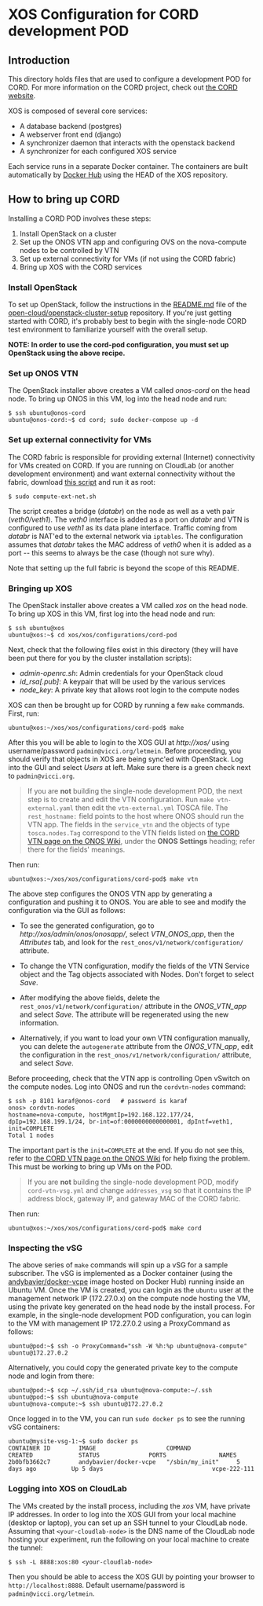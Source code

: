 # XOS Configuration for CORD development POD

## Introduction

This directory holds files that are used to configure a development POD for
CORD.  For more information on the CORD project, check out
[the CORD website](http://cord.onosproject.org/).

XOS is composed of several core services:

  * A database backend (postgres)
  * A webserver front end (django)
  * A synchronizer daemon that interacts with the openstack backend
  * A synchronizer for each configured XOS service

Each service runs in a separate Docker container.  The containers are built
automatically by [Docker Hub](https://hub.docker.com/u/xosproject/) using
the HEAD of the XOS repository.

## How to bring up CORD

Installing a CORD POD involves these steps:
 1. Install OpenStack on a cluster
 2. Set up the ONOS VTN app and configuring OVS on the nova-compute nodes to be
    controlled by VTN
 3. Set up external connectivity for VMs (if not using the CORD fabric)
 4. Bring up XOS with the CORD services

### Install OpenStack

To set up OpenStack, follow the instructions in the
[README.md](https://github.com/open-cloud/openstack-cluster-setup/blob/master/README.md)
file of the [open-cloud/openstack-cluster-setup](https://github.com/open-cloud/openstack-cluster-setup/)
repository.  If you're just getting started with CORD, it's probably best to begin with the
single-node CORD test environment to familiarize yourself with the overall setup.

**NOTE: In order to use the cord-pod configuration, you must set up OpenStack using the above recipe.**

### Set up ONOS VTN

The OpenStack installer above creates a VM called *onos-cord* on the head node.
To bring up ONOS in this VM, log into the head node and run:
```
$ ssh ubuntu@onos-cord
ubuntu@onos-cord:~$ cd cord; sudo docker-compose up -d
```

### Set up external connectivity for VMs

The CORD fabric is responsible for providing external (Internet) connectivity
for VMs created on CORD.  If you are running on CloudLab (or another development
environment) and want external connectivity without the fabric, download [this script](https://raw.githubusercontent.com/open-cloud/openstack-cluster-setup/master/scripts/compute-ext-net.sh)
 and run it as root:
 ```
 $ sudo compute-ext-net.sh
 ```

The script creates a bridge (*databr*) on the node as well as a veth pair
(*veth0/veth1*).  The *veth0* interface is added as a port on *databr* and
VTN is configured to use *veth1* as its data plane interface.  Traffic coming
from *databr* is NAT'ed to the external network via `iptables`.  The configuration
assumes that *databr* takes the MAC address of *veth0* when it is added as a port
-- this seems to always be the case (though not sure why).

Note that setting up the full fabric is beyond the scope of this README.

### Bringing up XOS

The OpenStack installer above creates a VM called *xos* on the head node.
To bring up XOS in this VM, first log into the head node and run:
```
$ ssh ubuntu@xos
ubuntu@xos:~$ cd xos/xos/configurations/cord-pod
```

Next, check that the following files exist in this directory
(they will have been put there for you by the cluster installation scripts):

 * *admin-openrc.sh*: Admin credentials for your OpenStack cloud
 * *id_rsa[.pub]*: A keypair that will be used by the various services
 * *node_key*: A private key that allows root login to the compute nodes

XOS can then be brought up for CORD by running a few `make` commands.
First, run:

```
ubuntu@xos:~/xos/xos/configurations/cord-pod$ make
```

After this you will be able to login to the XOS GUI at
*http://xos/* using username/password `padmin@vicci.org/letmein`.
Before proceeding, you should verify that objects in XOS are
being sync'ed with OpenStack.  Log into the GUI and select *Users*
at left.  Make sure there is a green check next to `padmin@vicci.org`.

> If you are **not** building the single-node development POD, the next
> step is to create and edit the VTN configuration.  Run `make vtn-external.yaml`
> then edit the `vtn-external.yml` TOSCA file.  The `rest_hostname:`
> field points to the host where ONOS should run the VTN app.  The
> fields in the `service_vtn` and the objects of type `tosca.nodes.Tag`
> correspond to the VTN fields listed
> on [the CORD VTN page on the ONOS Wiki](https://wiki.onosproject.org/display/ONOS/CORD+VTN),
> under the **ONOS Settings** heading; refer there for the fields'
> meanings.  

Then run:

```
ubuntu@xos:~/xos/xos/configurations/cord-pod$ make vtn
```
The above step configures the ONOS VTN app by generating a configuration
and pushing it to ONOS.  You are able to see and modify the configuration
via the GUI as follows:

* To see the generated configuration, go to *http://xos/admin/onos/onosapp/*, select
*VTN_ONOS_app*, then the *Attributes* tab, and look for the
`rest_onos/v1/network/configuration/` attribute.  

* To change the VTN configuration, modify the fields of the VTN Service object
and the Tag objects associated with Nodes.  Don't forget to select *Save*.

* After modifying the above fields, delete the `rest_onos/v1/network/configuration/` attribute
in the *ONOS_VTN_app* and select *Save*.  The attribute will be regenerated using the new information.

* Alternatively, if you want to load your own VTN configuration manually, you can delete the
`autogenerate` attribute from the *ONOS_VTN_app*, edit the configuration in the
`rest_onos/v1/network/configuration/` attribute, and select *Save*.

Before proceeding, check that the VTN app is controlling Open vSwitch on the compute nodes.  Log
into ONOS and run the `cordvtn-nodes` command:

```
$ ssh -p 8101 karaf@onos-cord   # password is karaf
onos> cordvtn-nodes
hostname=nova-compute, hostMgmtIp=192.168.122.177/24, dpIp=192.168.199.1/24, br-int=of:0000000000000001, dpIntf=veth1, init=COMPLETE
Total 1 nodes
```
The important part is the `init=COMPLETE` at the end.  If you do not see this, refer to
[the CORD VTN page on the ONOS Wiki](https://wiki.onosproject.org/display/ONOS/CORD+VTN) for
help fixing the problem.  This must be working to bring up VMs on the POD.

> If you are **not** building the single-node development POD, modify `cord-vtn-vsg.yml` 
> and change `addresses_vsg` so that it contains the IP address block,
> gateway IP, and gateway MAC of the CORD fabric.  

Then run:

```
ubuntu@xos:~/xos/xos/configurations/cord-pod$ make cord
```


### Inspecting the vSG

The above series of `make` commands will spin up a vSG for a sample subscriber.  The
vSG is implemented as a Docker container (using the
[andybavier/docker-vcpe](https://hub.docker.com/r/andybavier/docker-vcpe/) image
hosted on Docker Hub) running inside an Ubuntu VM.  Once the VM is created, you
can login as the `ubuntu` user at the management network IP (172.27.0.x) on the compute node
hosting the VM, using the private key generated on the head node by the install process.
For example, in the single-node development POD configuration, you can login to the VM
with management IP 172.27.0.2 using a ProxyCommand as follows:

```
ubuntu@pod:~$ ssh -o ProxyCommand="ssh -W %h:%p ubuntu@nova-compute" ubuntu@172.27.0.2
```

Alternatively, you could copy the generated private key to the compute node
and login from there:

```
ubuntu@pod:~$ scp ~/.ssh/id_rsa ubuntu@nova-compute:~/.ssh
ubuntu@pod:~$ ssh ubuntu@nova-compute
ubuntu@nova-compute:~$ ssh ubuntu@172.27.0.2
```

Once logged in to the VM, you can run `sudo docker ps` to see the running
vSG containers:

```
ubuntu@mysite-vsg-1:~$ sudo docker ps
CONTAINER ID        IMAGE                    COMMAND             CREATED             STATUS              PORTS               NAMES
2b0bfb3662c7        andybavier/docker-vcpe   "/sbin/my_init"     5 days ago          Up 5 days                               vcpe-222-111
```

### Logging into XOS on CloudLab

The VMs created by the install process, including the _xos_ VM, have private IP addresses.
In order to log into the XOS GUI from your local machine (desktop or laptop), 
you can set up an SSH tunnel to your CloudLab node.  Assuming that 
`<your-cloudlab-node>` is the DNS name of the CloudLab node hosting your experiment,
run the following on your local machine to create the tunnel:

```
$ ssh -L 8888:xos:80 <your-cloudlab-node>
```

Then you should be able to access the XOS GUI by pointing your browser to
`http://localhost:8888`.  Default username/password is `padmin@vicci.org/letmein`.
